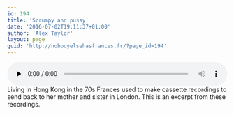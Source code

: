 ```yaml
---
id: 194
title: 'Scrumpy and pussy'
date: '2016-07-02T19:11:37+01:00'
author: 'Alex Taylor'
layout: page
guid: 'http://nobodyelsehasfrances.fr/?page_id=194'
---
```


<audio class="wp-audio-shortcode" controls="controls" id="audio-194-5" preload="none" style="width: 100%;"><source src="http://nobodyelsehasfrances.fr/wp-content/uploads/2016/07/Scrumpy-and-pussy.m4a?_=5" type="audio/mpeg"></source><http://nobodyelsehasfrances.fr/wp-content/uploads/2016/07/Scrumpy-and-pussy.m4a></audio>  
Living in Hong Kong in the 70s Frances used to make cassette recordings to send back to her mother and sister in London. This is an excerpt from these recordings.